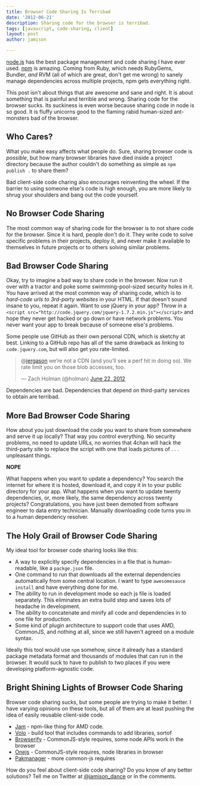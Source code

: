 ```yaml
---
title: Browser Code Sharing Is Terribad
date: '2012-06-21'
description: Sharing code for the browser is terribad.
tags: [javascript, code-sharing, client]
layout: post
author: jamison

---
```


[node.js](http://nodejs.org) has the best package management and code sharing
I have ever used. [npm](http://npmjs.org) is amazing. Coming from Ruby, which
needs RubyGems, Bundler, *and* RVM (all of which are great, don't get me wrong)
to sanely manage dependencies across multiple projects, npm gets everything
right.

This post isn't about things that are awesome and sane and right. It is about
something that is painful and terrible and wrong. Sharing code for the browser
sucks. Its suckiness is even worse because sharing code in node is so good. It
is fluffy unicorns good to the flaming rabid human-sized ant-monsters bad of the
browser.

## Who Cares?

What you make easy affects what people do. Sure, sharing browser code is
*possible*, but how many browser libraries have died inside a project directory
because the author couldn't do something as simple as `npm publish .` to share
them?

Bad client-side code charing also encourages reinventing the wheel. If the
barrier to using someone else's code is high enough, you are more likely to
shrug your shoulders and bang out the code yourself.

## No Browser Code Sharing

The most common way of sharing code for the browser is to not share code for
the browser. Since it is hard, people don't do it. They write code to solve
specific problems in their projects, deploy it, and never make it available to
themselves in future projects or to others solving similar problems.

## Bad Browser Code Sharing

Okay, try to imagine a bad way to share code in the browser. Now run it over
with a tractor and poke some swimming-pool-sized security holes in it. You have
arrived at the most common way of sharing code, which is to *hard-code urls to
3rd-party websites* in your HTML. If that doesn't sound insane to you, repeat
it again. Want to use jQuery in your app? Throw in a
`<script src="http://code.jquery.com/jquery-1.7.2.min.js"></script>` and hope
they never get hacked or go down or have network problems. You never want your
app to break because of someone else's problems.

Some people use GitHub as their own personal CDN, which is sketchy at best.
Linking to a GitHub repo has all of the same drawback as linking to
`code.jquery.com`, but will also get you rate-limited.

<blockquote class="twitter-tweet" data-in-reply-to="215962283627642880"><p>@<a href="https://twitter.com/jamison_dance">jergason</a> we’re not a CDN (and you’ll see a perf hit in doing so). We rate limit you on those blob accesses, too.</p>&mdash; Zach Holman (@holman) <a href="https://twitter.com/holman/status/216150775620046849" data-datetime="2012-06-22T12:48:55+00:00">June 22, 2012</a></blockquote>
<script src="//platform.twitter.com/widgets.js" charset="utf-8"></script>

Dependencies are bad. Dependencies that depend on third-party services to
obtain are terribad.

## More Bad Browser Code Sharing

How about you just download the code you want to share from somewhere
and serve it up locally? That way you control everything. No security problems,
no need to update URLs, no worries that 4chan will hack the third-party site
to replace the script with one that loads pictures of . . . unpleasant things.

**NOPE**

What happens when you want to update a dependency? You search the internet for
where it is hosted, download it, and copy it in to your public directory for
your app. What happens when you want to update twenty dependencies, or, more
likely, the same dependency across twenty projects? Congratulations, you have
just been demoted from software engineer to data entry technician. Manually
downloading code turns you in to a human dependency resolver.


## The Holy Grail of Browser Code Sharing

My ideal tool for browser code sharing looks like this:

* A way to explicitly specify dependencies in a file that is human-readable,
  like a `packge.json` file.
* One command to run that downloads all the external dependencies automatically
  from some central location. I want to type `awesomesauce install` and have
  everything done for me.
* The ability to run in development mode so each js file is loaded separately.
  This eliminates an extra build step and saves lots of headache in development.
* The ability to concatenate and minify all code and dependencies in to one
  file for production.
* Some kind of plugin architecture to support code that uses AMD, CommonJS, and
  nothing at all, since we still haven't agreed on a module syntax.

Ideally this tool would use `npm` somehow, since it already has a standard
package metadata format and thousands of modules that can run in the browser.
It would suck to have to publish to two places if you were developing
platform-agnostic code.


## Bright Shining Lights of Browser Code Sharing

Browser code sharing sucks, but some people are trying to make it better. I
have varying opinions on these tools, but all of them are at least pushing the
idea of easily reusable client-side code.

* [Jam](https://github.com/caolan/jam) - npm-like thing for AMD code.
* [Volo](https://github.com/volojs/volo) - build tool that includes commands to
  add libraries, sortof
* [Browserify](https://github.com/substack/node-browserify) - CommonJS-style
  requires, some node APIs work in the browser
* [Onejs](https://github.com/azer/onejs) - CommonJS-style requires, node
  libraries in browser
* [Pakmanager](https://github.com/coolaj86/node-pakmanager) - more common-js
  requires


How do you feel about client-side code sharing? Do you know of any better
solutions? Tell me on Twitter at [@jamison_dance](http://twitter.com/jamison_dance) or
in the comments.
